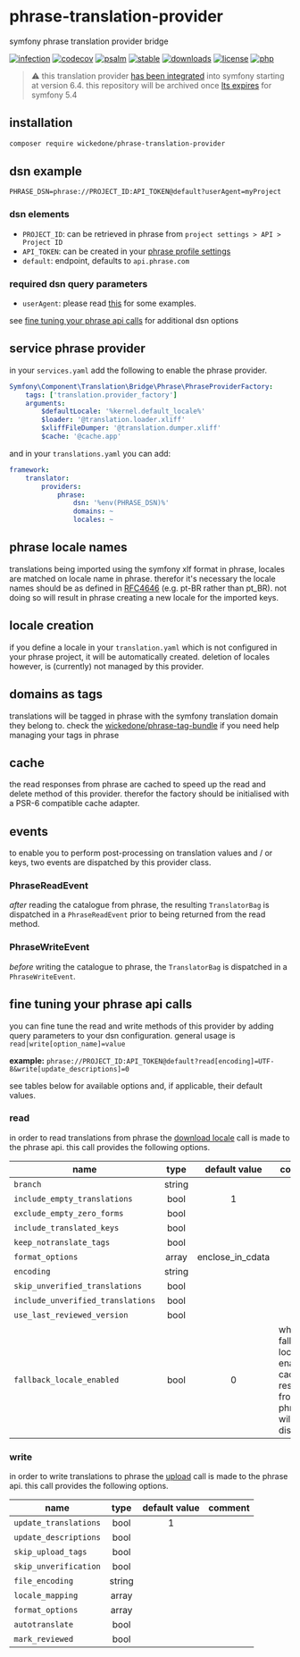 # phrase-translation-provider

symfony phrase translation provider bridge

[![infection](https://img.shields.io/endpoint?style=flat&url=https%3A%2F%2Fbadge-api.stryker-mutator.io%2Fgithub.com%2FwickedOne%2Fphrase-translation-provider%2Fmaster)](https://dashboard.stryker-mutator.io/reports/github.com/wickedOne/phrase-translation-provider/master)
[![codecov](https://codecov.io/gh/wickedOne/phrase-translation-provider/branch/master/graph/badge.svg?token=UHKAVGURP7)](https://codecov.io/gh/wickedOne/phrase-translation-provider)
[![psalm](https://shepherd.dev/github/wickedOne/phrase-translation-provider/coverage.svg)](https://shepherd.dev/github/wickedOne/phrase-translation-provider)
[![stable](http://poser.pugx.org/wickedone/phrase-translation-provider/v)](https://packagist.org/packages/wickedone/phrase-translation-provider)
[![downloads](http://poser.pugx.org/wickedone/phrase-translation-provider/downloads)](https://packagist.org/packages/wickedone/phrase-translation-provider)
[![license](http://poser.pugx.org/wickedone/phrase-translation-provider/license)](https://packagist.org/packages/wickedone/phrase-translation-provider)
[![php](http://poser.pugx.org/wickedone/phrase-translation-provider/require/php)](https://packagist.org/packages/wickedone/phrase-translation-provider)

> :warning: this translation provider [has been integrated](https://github.com/symfony/phrase-translation-provider) into symfony starting at version 6.4.
> this repository will be archived once [lts expires](https://symfony.com/releases/5.4) for symfony 5.4

## installation

```bash
composer require wickedone/phrase-translation-provider
```

## dsn example

```dotenv
PHRASE_DSN=phrase://PROJECT_ID:API_TOKEN@default?userAgent=myProject
```
 
### dsn elements

- `PROJECT_ID`: can be retrieved in phrase from `project settings > API > Project ID`
- `API_TOKEN`: can be created in your [phrase profile settings](https://app.phrase.com/settings/oauth_access_tokens)
- `default`: endpoint, defaults to `api.phrase.com`

### required dsn query parameters

- `userAgent`: please read [this](https://developers.phrase.com/api/#overview--identification-via-user-agent) for some examples.

see [fine tuning your phrase api calls](#fine-tuning-your-phrase-api-calls) for additional dsn options

## service phrase provider

in your `services.yaml` add the following to enable the phrase provider.
```yaml
Symfony\Component\Translation\Bridge\Phrase\PhraseProviderFactory:
    tags: ['translation.provider_factory']
    arguments:
        $defaultLocale: '%kernel.default_locale%'
        $loader: '@translation.loader.xliff'
        $xliffFileDumper: '@translation.dumper.xliff'
        $cache: '@cache.app'
```
and in your `translations.yaml` you can add:
```yaml
framework:
    translator:
        providers:
            phrase:
                dsn: '%env(PHRASE_DSN)%'
                domains: ~
                locales: ~
```

## phrase locale names

translations being imported using the symfony xlf format in phrase, locales are matched on locale name in phrase.
therefor it's necessary the locale names should be as defined in [RFC4646](https://www.ietf.org/rfc/rfc4646.txt) (e.g. pt-BR rather than pt_BR).
not doing so will result in phrase creating a new locale for the imported keys.

## locale creation

if you define a locale in your `translation.yaml` which is not configured in your phrase project, it will be automatically created. deletion of locales however, is (currently) not managed by this provider.

## domains as tags

translations will be tagged in phrase with the symfony translation domain they belong to.
check the [wickedone/phrase-tag-bundle](https://github.com/wickedOne/phrase-tag-bundle) if you need help managing your tags in phrase 

## cache

the read responses from phrase are cached to speed up the read and delete method of this provider.
therefor the factory should be initialised with a PSR-6 compatible cache adapter.

## events

to enable you to perform post-processing on translation values and / or keys, two events are dispatched by this provider class.

### PhraseReadEvent

_after_ reading the catalogue from phrase, the resulting `TranslatorBag` is dispatched in a `PhraseReadEvent` prior to being returned from the read method. 

### PhraseWriteEvent

_before_ writing the catalogue to phrase, the `TranslatorBag` is dispatched in a `PhraseWriteEvent`.

## fine tuning your phrase api calls

you can fine tune the read and write methods of this provider by adding query parameters to your dsn configuration.
general usage is `read|write[option_name]=value`

**example:** `phrase://PROJECT_ID:API_TOKEN@default?read[encoding]=UTF-8&write[update_descriptions]=0`

see tables below for available options and, if applicable, their default values.

### read

in order to read translations from phrase the [download locale](https://developers.phrase.com/api/#get-/projects/-project_id-/locales/-id-/download) call is made to the phrase api. this call provides the following options.

| name                              |  type  |  default value   | comment                                                                             |
|-----------------------------------|:------:|:----------------:|-------------------------------------------------------------------------------------|
| `branch`                          | string |                  |                                                                                     |
| `include_empty_translations`      |  bool  |        1         |                                                                                     |
| `exclude_empty_zero_forms`        |  bool  |                  |                                                                                     |
| `include_translated_keys`         |  bool  |                  |                                                                                     |
| `keep_notranslate_tags`           |  bool  |                  |                                                                                     |
| `format_options`                  | array  | enclose_in_cdata |                                                                                     |                                                                                     |
| `encoding`                        | string |                  |                                                                                     |                                                                                     |
| `skip_unverified_translations`    |  bool  |                  |                                                                                     |                                                                                     |
| `include_unverified_translations` |  bool  |                  |                                                                                     |                                                                                     |
| `use_last_reviewed_version`       |  bool  |                  |                                                                                     |                                                                                     |
| `fallback_locale_enabled`         |  bool  |        0         | when the fallback locale is enabled, caching responses from phrase will be disabled |

### write

in order to write translations to phrase the [upload](https://developers.phrase.com/api/#post-/projects/-project_id-/uploads) call is made to the phrase api. this call provides the following options.  

| name                  |  type  | default value | comment |
|-----------------------|:------:|:-------------:|---------|
| `update_translations` |  bool  |       1       |         |
| `update_descriptions` |  bool  |               |         |
| `skip_upload_tags`    |  bool  |               |         |
| `skip_unverification` |  bool  |               |         |
| `file_encoding`       | string |               |         |
| `locale_mapping`      | array  |               |         |
| `format_options`      | array  |               |         |
| `autotranslate`       |  bool  |               |         |
| `mark_reviewed`       |  bool  |               |         |
